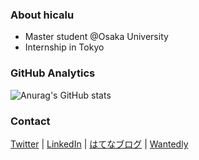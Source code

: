 ### About hicalu
- Master student @Osaka University
- Internship in Tokyo

### GitHub Analytics
![Anurag's GitHub stats](https://github-readme-stats.vercel.app/api?username=hshicalu&show_icons=true&theme=dracula)

### Contact
[Twitter](https://twitter.com/satohicalu) | [LinkedIn](https://www.linkedin.com/in/satohicalu) | [はてなブログ](https://satohicalu.hatenablog.com) | [Wantedly](https://www.wantedly.com/id/satohicalu)
